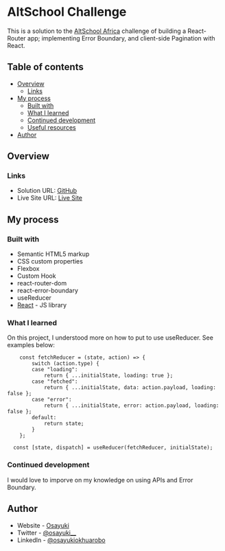 # AltSchool Challenge

This is a solution to the [AltSchool Africa](https://www.altschoolafrica.com/) challenge of building a React-Router app; implementing Error Boundary, and client-side Pagination with React.

## Table of contents

- [Overview](#overview)
  - [Links](#links)
- [My process](#my-process)
  - [Built with](#built-with)
  - [What I learned](#what-i-learned)
  - [Continued development](#continued-development)
  - [Useful resources](#useful-resources)
- [Author](#author)

## Overview

### Links

- Solution URL: [GitHub](https://github.com/okhuarobo-osayuki/React-Router)
- Live Site URL: [Live Site](https://react-router-vert.vercel.app/)

## My process

### Built with

- Semantic HTML5 markup
- CSS custom properties
- Flexbox
- Custom Hook
- react-router-dom
- react-error-boundary
- useReducer
- [React](https://reactjs.org/) - JS library

### What I learned

On this project, I understood more on how to put to use useReducer. See examples below:

```React useReducer
    const fetchReducer = (state, action) => {
        switch (action.type) {
        case "loading":
            return { ...initialState, loading: true };
        case "fetched":
            return { ...initialState, data: action.payload, loading: false };
        case "error":
            return { ...initialState, error: action.payload, loading: false };
        default:
            return state;
        }
    };

  const [state, dispatch] = useReducer(fetchReducer, initialState);
```

### Continued development

I would love to imporve on my knowledge on using APIs and Error Boundary.

## Author

- Website - [Osayuki](https://github.com/okhuarobo-osayuki)
- Twitter - [@osayuki\_\_](https://twitter.com/osayuki__)
- LinkedIn - [@osayukiokhuarobo](https://www.linkedin.com/in/osayukiokhuarobo/)
